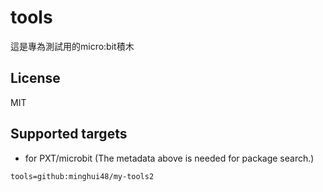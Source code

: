# tools

這是專為測試用的micro:bit積木

## License

MIT

## Supported targets

* for PXT/microbit
(The metadata above is needed for package search.)

```package
tools=github:minghui48/my-tools2
```